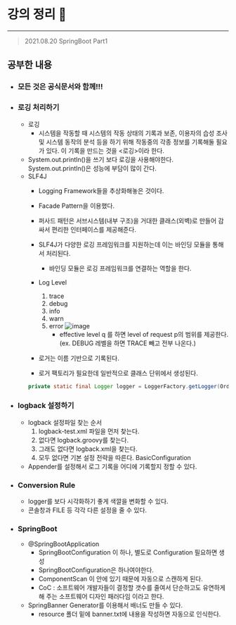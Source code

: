 # 강의 정리 🚀
___

> 2021.08.20 SpringBoot Part1

## 공부한 내용

- ### 모든 것은 공식문서와 함께!!! ###

- ### 로깅 처리하기 ###
    - 로깅
        - 시스템을 작동할 때 시스템의 작동 상태의 기록과 보존, 이용자의 습성 조사 및 시스템 동작의 분석 등을 하기 위해 작동중의 각종 정보를 기록해둘 필요가 있다. 이 기록을 만드는 것을 <로깅>이라 한다.
    - System.out.println()을 쓰기 보다 로깅을 사용해야한다. System.out.println()은 성능에 부담이 많이 간다.
    - SLF4J 
        - Logging Framework들을 추상화해놓은 것이다.
        - Facade Pattern을 이용했다.
        - 퍼사드 패턴은 서브시스템(내부 구조)을 거대한 클래스(외벽)로 만들어 감싸서 편리한 인터페이스를 제공해준다.
        - SLF4J가 다양한 로깅 프레임워크를 지원하는데 이는 바인딩 모듈을 통해서 처리된다.
            - 바인딩 모듈은 로깅 프레임워크를 연결하는 역할을 한다.
        - Log Level
            1. trace
            2. debug
            3. info
            4. warn
            5. error
            ![image](https://user-images.githubusercontent.com/73347933/130193157-c9804881-709a-4d1d-b525-5a293c2a1f87.png)
                - effective level q 를 하면 level of request p의 범위를 제공한다.(ex. DEBUG 레벨을 하면 TRACE 빼고 전부 나온다.)

        - 로거는 이름 기반으로 기록된다.
        - 로거 팩토리가 필요한데 일반적으로 클래스 단위에서 생성된다.
        ```java
        private static final Logger logger = LoggerFactory.getLogger(OrderTester.class);
        ```
- ### logback 설정하기 ###
    - logback 설정파일 찾는 순서
        1. logback-test.xml 파일을 먼저 찾는다.
        2. 없다면 logback.groovy를 찾는다.
        3. 그래도 없다면 logback.xml을 찾는다.
        4. 모두 없다면 기본 설정 전략을 따른다. BasicConfiguration
    - Appender를 설정해서 로그 기록을 어디에 기록할지 정할 수 있다.

- ### Conversion Rule ###
    - logger를 보다 시각화하기 좋게 색깔을 변화할 수 있다.
    - 콘솔창과 FILE 등 각각 다른 설정을 줄 수 있다.

- ### SpringBoot ###
    - @SpringBootApplication
        - SpringBootConfiguration 이 하나, 별도로 Configuration 필요하면 생성 
        - SpringBootConfiguration은 하나여야한다.
        - ComponentScan 이 안에 있기 때문에 자동으로 스캔하게 된다.
        - CoC : 소프트웨어 개발자들이 결정할 갯수를 줄여서 단순하고도 유연하게 해 주는 소프트웨어 디자인 패러다임 이라고 한다.
    - SpringBanner Generator를 이용해서 배너도 만들 수 있다.
        - resource 폴더 밑에 banner.txt에 내용을 작성하면 자동으로 인식한다.
